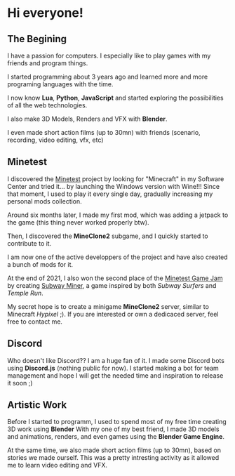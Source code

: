 <!-- markdownlint-disable MD026 -->

# Hi everyone!

## The Begining

I have a passion for computers. I especially like to play games with my friends and program things.

I started programming about 3 years ago and learned more and more programing languages with the time.

I now know **Lua**, **Python**, **JavaScript** and started exploring the possibilities of all the web technologies.

I also make 3D Models, Renders and VFX with **Blender**.

I even made short action films (up to 30mn) with friends (scenario, recording, video editing, vfx, etc)

## Minetest

I discovered the [Minetest](https://www.minetest.net) project by looking for "Minecraft" in my Software Center and tried it... by launching the Windows version with Wine!!! Since that moment, I used to play it every single day, gradually increasing my personal mods collection.

Around six months later, I made my first mod, which was adding a jetpack to the game (this thing never worked properly btw).

Then, I discovered the **MineClone2** subgame, and I quickly started to contribute to it.

I am now one of the active developpers of the project and have also created a bunch of mods for it.

At the end of 2021, I also won the second place of the [Minetest Game Jam](https://forum.minetest.net/viewtopic.php?t=27512) by creating [Subway Miner](https://github.com/AFCMS/Subway-Miner), a game inspired by both _Subway Surfers_ and _Temple Run_.

My secret hope is to create a minigame **MineClone2** server, similar to Minecraft _Hypixel_ ;).
If you are interested or own a dedicaced server, feel free to contact me.

## Discord

Who doesn't like Discord?? I am a huge fan of it. I made some Discord bots using **Discord.js** (nothing public for now).
I started making a bot for team management and hope I will get the needed time and inspiration to release it soon ;)

## Artistic Work

Before I started to programm, I used to spend most of my free time creating 3D work using **Blender**
With my one of my best friend, I made 3D models and animations, renders, and even games using the **Blender Game Engine**.

At the same time, we also made short action films (up to 30mn), based on stories we made ourself. This was a pretty intresting activity as it allowed me to learn video editing and VFX.
